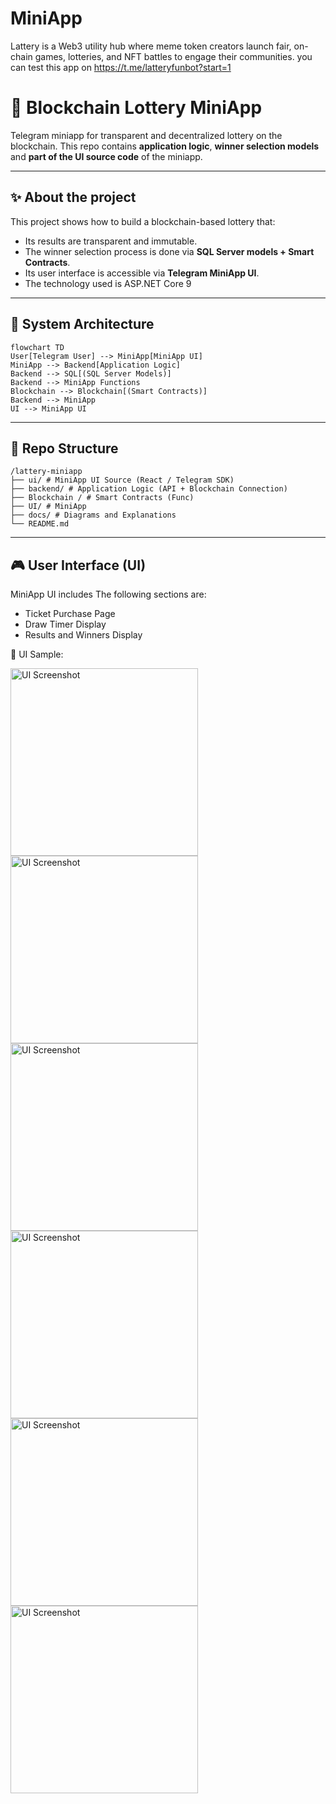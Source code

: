 # MiniApp
Lattery is a Web3 utility hub where meme token creators launch fair, on-chain games, lotteries, and NFT battles to engage their communities. you can test this app on https://t.me/latteryfunbot?start=1

# 🎲 Blockchain Lottery MiniApp

Telegram miniapp for transparent and decentralized lottery on the blockchain.
This repo contains **application logic**, **winner selection models** and **part of the UI source code** of the miniapp.

---

## ✨ About the project

This project shows how to build a blockchain-based lottery that:

* Its results are transparent and immutable.
* The winner selection process is done via **SQL Server models + Smart Contracts**.
* Its user interface is accessible via **Telegram MiniApp UI**.
* The technology used is ASP.NET Core 9

---

## 🧩 System Architecture

```mermaid
flowchart TD
User[Telegram User] --> MiniApp[MiniApp UI]
MiniApp --> Backend[Application Logic]
Backend --> SQL[(SQL Server Models)]
Backend --> MiniApp Functions
Blockchain --> Blockchain[(Smart Contracts)]
Backend --> MiniApp
UI --> MiniApp UI
```

---

## 📂 Repo Structure

```
/lattery-miniapp
├── ui/ # MiniApp UI Source (React / Telegram SDK)
├── backend/ # Application Logic (API + Blockchain Connection)
├── Blockchain / # Smart Contracts (Func)
├── UI/ # MiniApp
├── docs/ # Diagrams and Explanations
└── README.md
```

---

## 🎮 User Interface (UI)
MiniApp UI includes The following sections are:

* Ticket Purchase Page
* Draw Timer Display
* Results and Winners Display

📸 UI Sample:

<img src="docs/img/intro.png?raw=true" alt="UI Screenshot" width="300"/>
<img src="docs/img/Dashboard.png?raw=true" alt="UI Screenshot" width="300"/>
<img src="docs/img/Tasks.png?raw=true" alt="UI Screenshot" width="300"/>
<img src="docs/img/Buy.png?raw=true" alt="UI Screenshot" width="300"/>
<img src="docs/img/Random.png?raw=true" alt="UI Screenshot" width="300"/>
<img src="docs/img/Transactions.png?raw=true" alt="UI Screenshot" width="300"/>


